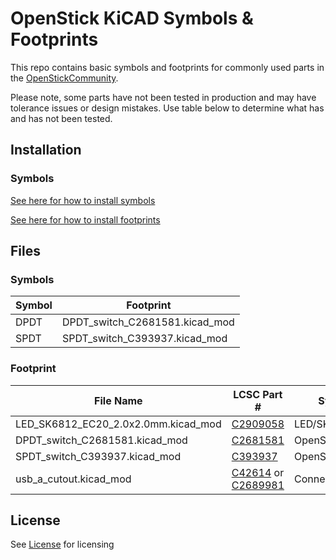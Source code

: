 # OpenStick KiCAD Symbols & Footprints
This repo contains basic symbols and footprints for commonly used parts in the [OpenStickCommunity][1]. 

Please note, some parts have not been tested in production and may have tolerance issues or design mistakes. Use table below to determine what has and has not been tested.

## Installation
### Symbols
[See here for how to install symbols](https://docs.kicad.org/7.0/en/eeschema/eeschema.html#symbols-and-symbol-libraries)

[See here for how to install footprints](https://docs.kicad.org/7.0/en/pcbnew/pcbnew.html#managing-footprint-libraries)

## Files
### Symbols
| Symbol | Footprint |
| --- | --- | 
| DPDT | DPDT_switch_C2681581.kicad_mod |
| SPDT | SPDT_switch_C393937.kicad_mod |

### Footprint
<!--- :heavy_check_mark: :white_check_mark: :x: -->
| File Name | LCSC Part # | Symbol | Tested |
| --- | --- | --- | --- |
| LED_SK6812_EC20_2.0x2.0mm.kicad_mod | [C2909058] | LED/SK6812 | :x: |
| DPDT_switch_C2681581.kicad_mod | [C2681581] | OpenStick/DPDT | :white_check_mark: |
| SPDT_switch_C393937.kicad_mod | [C393937] | OpenStick/SPDT | :white_check_mark: |
| usb_a_cutout.kicad_mod | [C42614] or [C2689981] | Connector/USB_A | :x: |

## License
See [License](LICENSE.md) for licensing

[1]: https://github.com/OpenStickCommunity/GP2040-CE
[C2909058]: https://www.lcsc.com/product-detail/Light-Emitting-Diodes-LED_OPSCO-Optoelectronics-SK6812-EC20_C2909058.html
[C2681581]: https://www.lcsc.com/product-detail/Slide-Switches_SHOU-HAN-SK13D07VG4_C2681581.html
[C393937]: https://www.lcsc.com/product-detail/Slide-Switches_SHOU-HAN-SK12D07VG4_C393937.html
[C42614]: https://www.lcsc.com/product-detail/USB-Connectors_Jing-Extension-of-the-Electronic-Co-905-261A1011D10100_C42614.html
[C2689981]: https://www.lcsc.com/product-detail/USB-Connectors_Korean-Hroparts-Elec-U-A-24DD-W-16_C2689981.html
